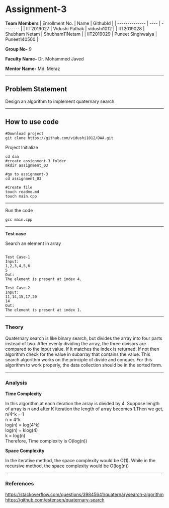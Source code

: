 
# Assignment-3

**Team Members**
|   Enrollment No.  |   Name   | GithubId |
|   --------------  |   ----   | -------- |
|    IIT2019027  |   Vidushi Pathak | vidushi1012 |
|    IIT2019028  |   Shubham Netam | Shubham11Netam | 
|    IIT2019029 |   Puneet Singhwaiya | Puneet140500 |

**Group No-** 9

**Faculty Name-** Dr. Mohammed Javed

**Mentor Name-** Md. Meraz

---
## Problem Statement
Design an algorithm to implement quaternary search.

---
## How to use code

```
#Download project
git clone https://github.com/vidushi1012/DAA.git
```
Project Initialize 
```
cd daa
#create assignment-3 folder
mkdir assignment_03

#go to assignment-3
cd assignment_03

#Create file
touch readme.md
touch main.cpp

```
---

Run the code
```
gcc main.cpp
```
---


**Test case**

Search an element in array
```

Test Case-1
Input:
1,2,3,4,5,6
5
Out:
The element is present at index 4.

Test Case-2
Input:
11,14,15,17,20
14
Out:
The element is present at index 1.

```

---

### Theory
Quaternary search is like binary search, but divides the
array into four parts instead of two. After evenly dividing the
array, the three divisors are compared to the input value. If
it matches the index is returned. If not then algorithm check
for the value in subarray that contains the value. This search
algorithm works on the principle of divide and conquer. For
this algorithm to work properly, the data collection should be
in the sorted form.


---

### Analysis

**Time Complexity**

In this algorithm at each iteration the array is divided by 4.
Suppose length of array is n and after K iteration the length
of array becomes 1.Then we get,<br/>
n/4^k = 1<br/>
n = 4^k<br/>
log(n) = log(4^k)<br/>
log(n) = klog(4)<br/>
k = log(n)<br/>
Therefore, Time complexity is O(log(n))


**Space Complexity**

In the iterative method, the space complexity would be O(1).
While in the recursive method, the space complexity would be
O(log(n))

---

### References

https://stackoverflow.com/questions/39845641/quaternarysearch-algorithm<br/>
https://github.com/estensen/quaternary-search
